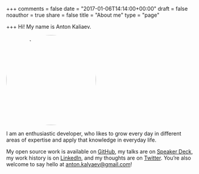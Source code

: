 +++
comments = false
date = "2017-01-06T14:14:00+00:00"
draft = false
noauthor = true
share = false
title = "About me"
type = "page"

+++
Hi! My name is Anton Kaliaev.

<img style="border-radius: 125px; width: 240px;" src="/images/pic.jpeg" alt="portrait"/>

I am an enthusiastic developer, who likes to grow every day in different areas
of expertise and apply that knowledge in everyday life.

My open source work is available on [GitHub](https://github.com/melekes/), my
talks are on [Speaker Deck](https://speakerdeck.com/melekes), my work history
is on [LinkedIn](http://www.linkedin.com/in/melekes), and my thoughts are
on [Twitter](https://twitter.com/akaliaev). You’re also welcome to say
hello at <anton.kalyaev@gmail.com>!
